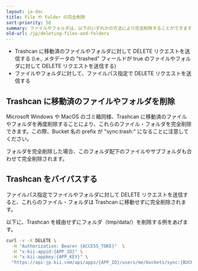 ```yaml
---
layout: ja-doc
title: File や Folder の完全削除
sort-priority: 50
summary: ファイルやフォルダは、以下のいずれかの方法により完全削除することができます。
old-url: /jp/deleting-files-and-folders
---
```

* Trashcan に移動済のファイルやフォルダに対して DELETE リクエストを送信する (i.e., メタデータの "trashed" フィールドが true のファイルやフォルダに対して DELETE リクエストを送信する)
* ファイルやフォルダに対して、ファイルパス指定で DELETE リクエストを送信する

## Trashcan に移動済のファイルやフォルダを削除

Microsoft Windows や MacOS のゴミ箱同様、Trashcan に移動済のファイルやフォルダを再度削除することにより、これらのファイル・フォルダを完全削除できます。この際、Bucket 名の prefix が "sync:trash:" になることに注意してください。

フォルダを完全削除した場合、このフォルダ配下のファイルやサブフォルダも合わせて完全削除されます。

## Trashcan をバイパスする

ファイルパス指定でファイルやフォルダに対して DELETE リクエストを送信すると、これらのファイル・フォルダは Trashcan に移動せずに完全削除されます。

以下に、Trashcan を経由せずにフォルダ（tmp/data/）を削除する例をあげます。

```sh
curl -v -X DELETE \
  -H "Authorization: Bearer {ACCESS_TOKE}"  \
  -H "x-kii-appid:{APP_ID}" \
  -H "x-kii-appkey:{APP_KEY}" \
  "https://api-jp.kii.com/api/apps/{APP_ID}/users/me/buckets/sync:{BUCKET_NAME}/objects/path.tmp-data-"
```

